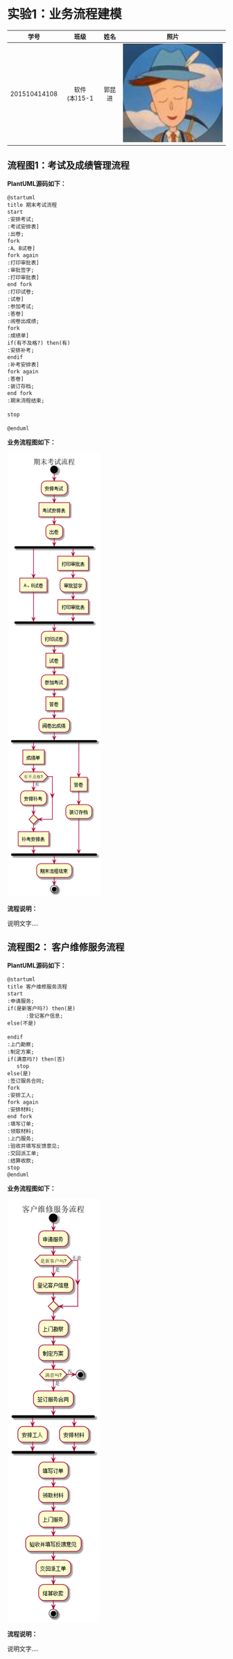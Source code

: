 # 实验1：业务流程建模
|学号|班级|姓名|照片|
|:-------:|:-------------: | :----------:|:---:|
|201510414108|软件(本)15-1|郭昆进|![flow1](../head.jpg)|

## 流程图1：考试及成绩管理流程

**PlantUML源码如下：**

``` flow1
@startuml
title 期末考试流程
start
:安排考试;
:考试安排表]
:出卷;
fork
:A、B试卷]
fork again
:打印审批表]
:审批签字;
:打印审批表]
end fork
:打印试卷;
:试卷]
:参加考试;
:答卷]
:阅卷出成绩;
fork
:成绩单]
if(有不及格?) then(有)
:安排补考;
endif
:补考安排表]
fork again
:答卷]
:装订存档;
end fork
:期末流程结束;

stop

@enduml
```

**业务流程图如下：**

![flow1](flow1.jpg)

**流程说明：**

说明文字....

## 流程图2： 客户维修服务流程

**PlantUML源码如下：**

``` flow2
@startuml
title 客户维修服务流程
start
:申请服务;
if(是新客户吗?) then(是)
      :登记客户信息;
else(不是)

endif
:上门勘察;
:制定方案;
if(满意吗?) then(否)
   stop
else(是)
:签订服务合同;
fork
:安排工人;
fork again
:安排材料;
end fork
:填写订单;
:领取材料;
:上门服务;
:验收并填写反馈意见;
:交回派工单;
:结算收款;
stop
@enduml
```

**业务流程图如下：**

![flow2](flow2.jpg)

**流程说明：**

说明文字....

